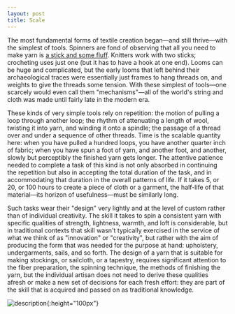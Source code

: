 ```yaml
---
layout: post
title: Scale
---
```

The most fundamental forms of textile creation began—and still thrive—with the simplest of tools. Spinners are fond of observing that all you need to make yarn is [a stick and some fluff](https://medievalspinning.wordpress.com/tools-for-medieval-and-sca-spinning/). Knitters work with two sticks; crocheting uses just one (but it has to have a hook at one end). Looms can be huge and complicated, but the early looms that left behind their archaeological traces were essentially just frames to hang threads on, and weights to give the threads some tension. With these simplest of tools—one scarcely would even call them "mechanisms"—all of the world's string and cloth was made until fairly late in the modern era.

These kinds of very simple tools rely on repetition: the motion of pulling a loop through another loop; the rhythm of attenuating a length of wool, twisting it into yarn, and winding it onto a spindle; the passage of a thread over and under a sequence of other threads. Time is the scalable quantity here: when you have pulled a hundred loops, you have another quarter inch of fabric; when you have spun a foot of yarn, and another foot, and another, slowly but perceptibly the finished yarn gets longer. The attentive patience needed to complete a task of this kind is not only absorbed in continuing the repetition but also in accepting the total duration of the task, and in accommodating that duration in the overall patterns of life. If it takes 5, or 20, or 100 hours to create a piece of cloth or a garment, the half-life of that material—its horizon of usefulness—must be similarly long. 

Such tasks wear their "design" very lightly and at the level of custom rather than of individual creativity. The skill it takes to spin a consistent yarn with specific qualities of strength, lightness, warmth, and loft is considerable, but in traditional contexts that skill wasn't typically exercised in the service of what we think of as "innovation" or "creativity", but rather with the aim of producing the form that was needed for the purpose at hand: upholstery, undergarments, sails, and so forth. The design of a yarn that is suitable for making stockings, or sailcloth, or a tapestry, requires significant attention to the fiber preparation, the spinning technique, the methods of finishing the yarn, but the individual artisan does not need to derive these qualities afresh or make a new set of decisions for each fresh effort: they are part of the skill that is acquired and passed on as traditional knowledge. 





![description](../images/filename.jpeg){:height="100px"}
